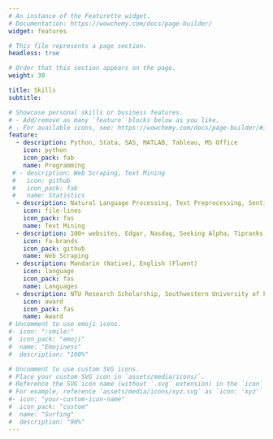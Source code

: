 ```yaml
---
# An instance of the Featurette widget.
# Documentation: https://wowchemy.com/docs/page-builder/
widget: features

# This file represents a page section.
headless: true

# Order that this section appears on the page.
weight: 30

title: Skills
subtitle:

# Showcase personal skills or business features.
# - Add/remove as many `feature` blocks below as you like.
# - For available icons, see: https://wowchemy.com/docs/page-builder/#icons
feature:
  - description: Python, Stata, SAS, MATLAB, Tableau, MS Office
    icon: python
    icon_pack: fab
    name: Programming
 # - description: Web Scraping, Text Mining
 #   icon: github
 #   icon_pack: fab
 #   name: Statistics
  - description: Natural Language Processing, Text Preprocessing, Sentiment Analysis
    icon: file-lines
    icon_pack: fas
    name: Text Mining
  - description: 100+ websites, Edgar, Nasdaq, Seeking Alpha, Tipranks, Yahoo Finance, Twitter, Morningstar
    icon: fa-brands 
    icon_pack: github
    name: Web Scraping
  - description: Mandarin (Native), English (Fluent)
    icon: language
    icon_pack: fas
    name: Languages
  - description: NTU Research Scholarship, Southwestern University of Finance and Economics Academic Scholarship
    icon: award
    icon_pack: fas
    name: Award
# Uncomment to use emoji icons.
#- icon: ":smile:"
#  icon_pack: "emoji"
#  name: "Emojiness"
#  description: "100%"

# Uncomment to use custom SVG icons.
# Place your custom SVG icon in `assets/media/icons/`.
# Reference the SVG icon name (without `.svg` extension) in the `icon` field.
# For example, reference `assets/media/icons/xyz.svg` as `icon: 'xyz'`
#- icon: "your-custom-icon-name"
#  icon_pack: "custom"
#  name: "Surfing"
#  description: "90%"
---
```

